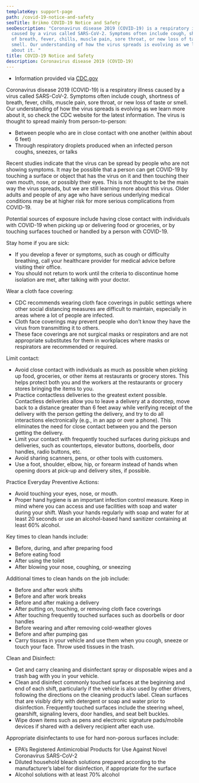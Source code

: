 ```yaml
---
templateKey: support-page
path: /covid-19-notice-and-safety
seoTitle: Brikmo COVID-19 Notice and Safety
seoDescription: "Coronavirus disease 2019 (COVID-19) is a respiratory illness
  caused by a virus called SARS-CoV-2. Symptoms often include cough, shortness
  of breath, fever, chills, muscle pain, sore throat, or new loss of taste or
  smell. Our understanding of how the virus spreads is evolving as we learn more
  about it. "
title: COVID-19 Notice and Safety
description: Coronavirus disease 2019 (COVID-19)
---
```

* Information provided via [CDC.gov](https://www.cdc.gov/coronavirus/2019-ncov/community/organizations/food-grocery-drivers.html)

Coronavirus disease 2019 (COVID-19) is a respiratory illness caused by a virus called SARS-CoV-2. Symptoms often include cough, shortness of breath, fever, chills, muscle pain, sore throat, or new loss of taste or smell. Our understanding of how the virus spreads is evolving as we learn more about it, so check the CDC website for the latest information. The virus is thought to spread mainly from person-to-person:



* Between people who are in close contact with one another (within about 6 feet)
* Through respiratory droplets produced when an infected person coughs, sneezes, or talks



Recent studies indicate that the virus can be spread by people who are not showing symptoms. It may be possible that a person can get COVID-19 by touching a surface or object that has the virus on it and then touching their own mouth, nose, or possibly their eyes. This is not thought to be the main way the virus spreads, but we are still learning more about this virus. Older adults and people of any age who have serious underlying medical conditions may be at higher risk for more serious complications from COVID-19.



Potential sources of exposure include having close contact with individuals with COVID-19 when picking up or delivering food or groceries, or by touching surfaces touched or handled by a person with COVID-19.



Stay home if you are sick:



* If you develop a fever or symptoms, such as cough or difficulty breathing, call your healthcare provider for medical advice before visiting their office.
* You should not return to work until the criteria to discontinue home isolation are met, after talking with your doctor.



Wear a cloth face covering:



* CDC recommends wearing cloth face coverings in public settings where other social distancing measures are difficult to maintain, especially in areas where a lot of people are infected.
* Cloth face coverings may prevent people who don’t know they have the virus from transmitting it to others.
* These face coverings are not surgical masks or respirators and are not appropriate substitutes for them in workplaces where masks or respirators are recommended or required.



Limit contact:



* Avoid close contact with individuals as much as possible when picking up food, groceries, or other items at restaurants or grocery stores. This helps protect both you and the workers at the restaurants or grocery stores bringing the items to you.
* Practice contactless deliveries to the greatest extent possible. Contactless deliveries allow you to leave a delivery at a doorstep, move back to a distance greater than 6 feet away while verifying receipt of the delivery with the person getting the delivery, and try to do all interactions electronically (e.g., in an app or over a phone). This eliminates the need for close contact between you and the person getting the delivery.
* Limit your contact with frequently touched surfaces during pickups and deliveries, such as countertops, elevator buttons, doorbells, door handles, radio buttons, etc.
* Avoid sharing scanners, pens, or other tools with customers.
* Use a foot, shoulder, elbow, hip, or forearm instead of hands when opening doors at pick-up and delivery sites, if possible.



Practice Everyday Preventive Actions:



* Avoid touching your eyes, nose, or mouth.
* Proper hand hygiene is an important infection control measure. Keep in mind where you can access and use facilities with soap and water during your shift. Wash your hands regularly with soap and water for at least 20 seconds or use an alcohol-based hand sanitizer containing at least 60% alcohol.



Key times to clean hands include:

* Before, during, and after preparing food
* Before eating food
* After using the toilet
* After blowing your nose, coughing, or sneezing



Additional times to clean hands on the job include:

* Before and after work shifts
* Before and after work breaks
* Before and after making a delivery
* After putting on, touching, or removing cloth face coverings
* After touching frequently touched surfaces such as doorbells or door handles
* Before wearing and after removing cold-weather gloves
* Before and after pumping gas
* Carry tissues in your vehicle and use them when you cough, sneeze or touch your face. Throw used tissues in the trash.



Clean and Disinfect:



* Get and carry cleaning and disinfectant spray or disposable wipes and a trash bag with you in your vehicle.
* Clean and disinfect commonly touched surfaces at the beginning and end of each shift, particularly if the vehicle is also used by other drivers, following the directions on the cleaning product’s label. Clean surfaces that are visibly dirty with detergent or soap and water prior to disinfection. Frequently touched surfaces include the steering wheel, gearshift, signaling levers, door handles, and seat belt buckles.
* Wipe down items such as pens and electronic signature pads/mobile devices if shared with a delivery recipient after each use.



Appropriate disinfectants to use for hard non-porous surfaces include:



* EPA’s Registered Antimicrobial Products for Use Against Novel Coronavirus SARS-CoV-2
* Diluted household bleach solutions prepared according to the manufacturer’s label for disinfection, if appropriate for the surface
* Alcohol solutions with at least 70% alcohol
